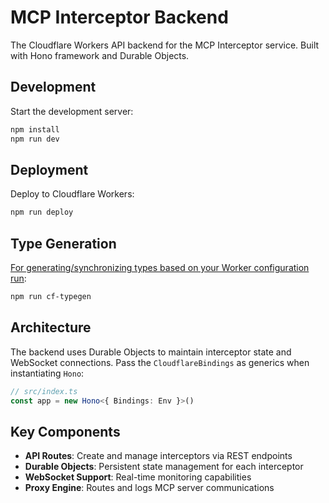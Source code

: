# MCP Interceptor Backend

The Cloudflare Workers API backend for the MCP Interceptor service. Built with Hono framework and Durable Objects.

## Development

Start the development server:

```bash
npm install
npm run dev
```

## Deployment

Deploy to Cloudflare Workers:

```bash
npm run deploy
```

## Type Generation

[For generating/synchronizing types based on your Worker configuration run](https://developers.cloudflare.com/workers/wrangler/commands/#types):

```bash
npm run cf-typegen
```

## Architecture

The backend uses Durable Objects to maintain interceptor state and WebSocket connections. Pass the `CloudflareBindings` as generics when instantiating `Hono`:

```ts
// src/index.ts
const app = new Hono<{ Bindings: Env }>()
```

## Key Components

- **API Routes**: Create and manage interceptors via REST endpoints
- **Durable Objects**: Persistent state management for each interceptor
- **WebSocket Support**: Real-time monitoring capabilities
- **Proxy Engine**: Routes and logs MCP server communications
